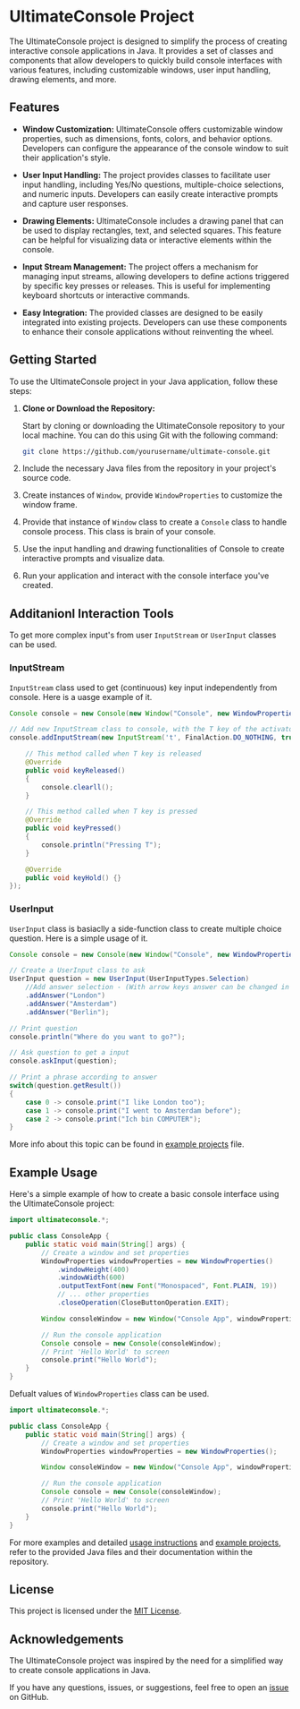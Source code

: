 # UltimateConsole Project

The UltimateConsole project is designed to simplify the process of creating interactive console applications in Java. It provides a set of classes and components that allow developers to quickly build console interfaces with various features, including customizable windows, user input handling, drawing elements, and more.

## Features

- **Window Customization:** UltimateConsole offers customizable window properties, such as dimensions, fonts, colors, and behavior options. Developers can configure the appearance of the console window to suit their application's style.

- **User Input Handling:** The project provides classes to facilitate user input handling, including Yes/No questions, multiple-choice selections, and numeric inputs. Developers can easily create interactive prompts and capture user responses.

- **Drawing Elements:** UltimateConsole includes a drawing panel that can be used to display rectangles, text, and selected squares. This feature can be helpful for visualizing data or interactive elements within the console.

- **Input Stream Management:** The project offers a mechanism for managing input streams, allowing developers to define actions triggered by specific key presses or releases. This is useful for implementing keyboard shortcuts or interactive commands.

- **Easy Integration:** The provided classes are designed to be easily integrated into existing projects. Developers can use these components to enhance their console applications without reinventing the wheel.

## Getting Started

To use the UltimateConsole project in your Java application, follow these steps:

1. **Clone or Download the Repository:**
   
   Start by cloning or downloading the UltimateConsole repository to your local machine. You can do this using Git with the following command:
   
   
   
   ```bash
   git clone https://github.com/yourusername/ultimate-console.git
   ```

2. Include the necessary Java files from the repository in your project's source code.

3. Create instances of `Window`, provide `WindowProperties` to customize the window frame.

4. Provide that instance of `Window` class to create a `Console` class to handle console process. This class is brain of your console.

5. Use the input handling and drawing functionalities of Console to create interactive prompts and visualize data.

6. Run your application and interact with the console interface you've created.

## Additanionl Interaction Tools

To get more complex input's from user `InputStream` or `UserInput` classes can be used.

### InputStream

`InputStream` class used to get (continuous) key input independently from console. Here is a uasge example of it.

```java
Console console = new Console(new Window("Console", new WindowProperties()));

// Add new InputStream class to console, with the T key of the activator.
console.addInputStream(new InputStream('t', FinalAction.DO_NOTHING, true) {

    // This method called when T key is released
    @Override
    public void keyReleased()
    {
        console.clearll();
    }

    // This method called when T key is pressed
    @Override
    public void keyPressed()
    {
        console.println("Pressing T");
    }

    @Override
    public void keyHold() {}
});
```

### UserInput

`UserInput` class is basiaclly a side-function class to create multiple choice question. Here is a simple usage of it.

```java
Console console = new Console(new Window("Console", new WindowProperties()));

// Create a UserInput class to ask
UserInput question = new UserInput(UserInputTypes.Selection)
    //Add answer selection - (With arrow keys answer can be changed in the console screen)
    .addAnswer("London")
    .addAnswer("Amsterdam")
    .addAnswer("Berlin");

// Print question
console.println("Where do you want to go?");

// Ask question to get a input
console.askInput(question);

// Print a phrase according to answer
switch(question.getResult()) 
{
    case 0 -> console.print("I like London too");
    case 1 -> console.print("I went to Amsterdam before");
    case 2 -> console.print("Ich bin COMPUTER");
}
```

More info about this topic can be found in [example projects]() file.

## Example Usage

Here's a simple example of how to create a basic console interface using the UltimateConsole project:

```java
import ultimateconsole.*;

public class ConsoleApp {
    public static void main(String[] args) {
        // Create a window and set properties
        WindowProperties windowProperties = new WindowProperties()
            .windowHeight(400)
            .windowWidth(600)
            .outputTextFont(new Font("Monospaced", Font.PLAIN, 19))
            // ... other properties
            .closeOperation(CloseButtonOperation.EXIT);

        Window consoleWindow = new Window("Console App", windowProperties);

        // Run the console application
        Console console = new Console(consoleWindow);
        // Print 'Hello World' to screen
        console.print("Hello World");
    }
}
```

Defualt values of `WindowProperties` class can be used.

```java
import ultimateconsole.*;

public class ConsoleApp {
    public static void main(String[] args) {
        // Create a window and set properties
        WindowProperties windowProperties = new WindowProperties();

        Window consoleWindow = new Window("Console App", windowProperties);

        // Run the console application
        Console console = new Console(consoleWindow);
        // Print 'Hello World' to screen
        console.print("Hello World");
    }
}
```

For more examples and detailed [usage instructions]() and [example projects](), refer to the provided Java files and their documentation within the repository.

## License

This project is licensed under the [MIT License](https://chat.openai.com/LICENSE).

## Acknowledgements

The UltimateConsole project was inspired by the need for a simplified way to create console applications in Java.

If you have any questions, issues, or suggestions, feel free to open an [issue](https://github.com/yourusername/ultimate-console/issues) on GitHub.
